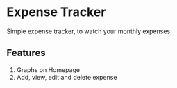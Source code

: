 # Expense Tracker

Simple expense tracker, to watch your monthly expenses

## Features

1. Graphs on Homepage
1. Add, view, edit and delete expense